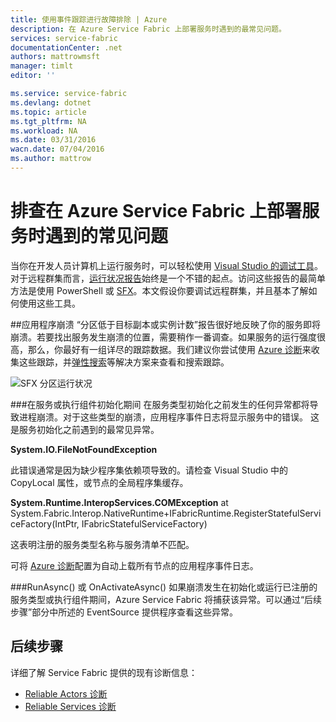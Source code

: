 ```yaml
---
title: 使用事件跟踪进行故障排除 | Azure
description: 在 Azure Service Fabric 上部署服务时遇到的最常见问题。
services: service-fabric
documentationCenter: .net
authors: mattrowmsft
manager: timlt
editor: ''

ms.service: service-fabric
ms.devlang: dotnet
ms.topic: article
ms.tgt_pltfrm: NA
ms.workload: NA
ms.date: 03/31/2016
wacn.date: 07/04/2016
ms.author: mattrow
---
```


# 排查在 Azure Service Fabric 上部署服务时遇到的常见问题

当你在开发人员计算机上运行服务时，可以轻松使用 [Visual Studio 的调试工具](./service-fabric-diagnostics-how-to-monitor-and-diagnose-services-locally.md)。对于远程群集而言，[运行状况报告](./service-fabric-view-entities-aggregated-health.md)始终是一个不错的起点。访问这些报告的最简单方法是使用 PowerShell 或 [SFX](./service-fabric-visualizing-your-cluster.md)。本文假设你要调试远程群集，并且基本了解如何使用这些工具。

##应用程序崩溃
“分区低于目标副本或实例计数”报告很好地反映了你的服务即将崩溃。若要找出服务发生崩溃的位置，需要稍作一番调查。如果服务的运行强度很高，那么，你最好有一组详尽的跟踪数据。我们建议你尝试使用 [Azure 诊断](./service-fabric-diagnostics-how-to-setup-wad.md)来收集这些跟踪，并[弹性搜索](./service-fabric-diagnostic-how-to-use-elasticsearch.md)等解决方案来查看和搜索跟踪。

![SFX 分区运行状况](./media/service-fabric-diagnostics-troubleshoot-common-scenarios/crashNewApp.png)

###在服务或执行组件初始化期间
在服务类型初始化之前发生的任何异常都将导致进程崩溃。对于这些类型的崩溃，应用程序事件日志将显示服务中的错误。
这是服务初始化之前遇到的最常见异常。

**System.IO.FileNotFoundException**

此错误通常是因为缺少程序集依赖项导致的。请检查 Visual Studio 中的 CopyLocal 属性，或节点的全局程序集缓存。

**System.Runtime.InteropServices.COMException** at System.Fabric.Interop.NativeRuntime+IFabricRuntime.RegisterStatefulServiceFactory(IntPtr, IFabricStatefulServiceFactory)

 这表明注册的服务类型名称与服务清单不匹配。

可将 [Azure 诊断](./service-fabric-diagnostics-how-to-setup-wad.md)配置为自动上载所有节点的应用程序事件日志。

###RunAsync() 或 OnActivateAsync()
如果崩溃发生在初始化或运行已注册的服务类型或执行组件期间，Azure Service Fabric 将捕获该异常。可以通过“后续步骤”部分中所述的 EventSource 提供程序查看这些异常。

## 后续步骤

详细了解 Service Fabric 提供的现有诊断信息：

* [Reliable Actors 诊断](./service-fabric-reliable-actors-diagnostics.md)
* [Reliable Services 诊断](./service-fabric-reliable-services-diagnostics.md)

<!---HONumber=Mooncake_0425_2016-->